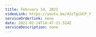 ```yaml
---
title: February 14, 2021
videoLink: https://youtu.be/42zTgiUCP_Y
serviceOrderlink: none
date: 2021-02-14T14:47:11.524Z
serviceDescription: none
---
```

